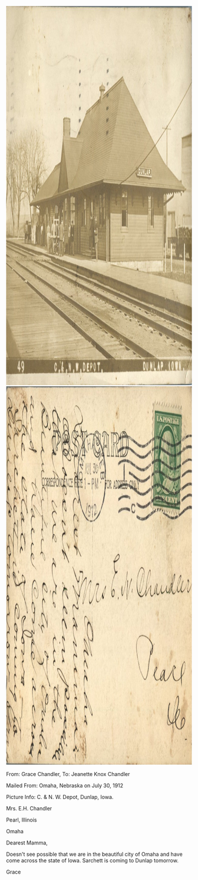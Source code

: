 <html><body><img class="alignnone size-full wp-image-1242" src="/wp-content/uploads/2014/06/postcard-2014-20140605_14493816_0540.jpg" alt="postcard-2014-20140605_14493816_0540" width="1482" height="1027"> <img class="alignnone size-full wp-image-1243" src="/wp-content/uploads/2014/06/postcard-2014-20140605_14495236_0541.jpg" alt="postcard-2014-20140605_14495236_0541" width="1514" height="1025">



From: Grace Chandler, To: Jeanette Knox Chandler

Mailed From: Omaha, Nebraska on July 30, 1912

Picture Info: C. &amp; N. W. Depot, Dunlap, Iowa.



Mrs. E.H. Chandler

Pearl, Illinois



Omaha

Dearest Mamma,

Doesn't see possible that we are in the beautiful city of Omaha and have come across the state of Iowa. Sarchett is coming to Dunlap tomorrow.

Grace</body></html>